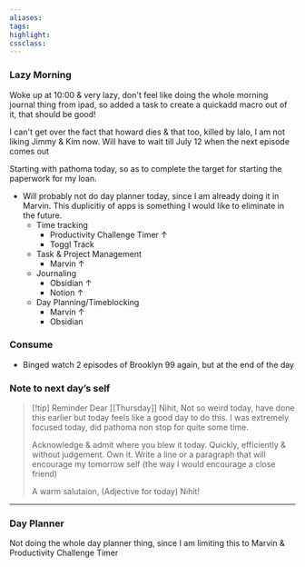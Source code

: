 ```yaml
---
aliases:  
tags:
highlight:  
cssclass:
---
```


### Lazy Morning
Woke up at 10:00 & very lazy, don't feel like doing the whole morning journal thing from ipad, so added a task to create a quickadd macro out of it, that should be good!

I can't get over the fact that howard dies & that too, killed by lalo, I am not liking Jimmy & Kim now. Will have to wait till July 12 when the next episode comes out

Starting with pathoma today, so as to complete the target for starting the paperwork for my loan.

- Will probably not do day planner today, since I am already doing it in Marvin. This duplicitiy of apps is something I would like to eliminate in the future.
	- Time tracking
		- Productivity Challenge Timer ↑
		- Toggl Track
	- Task & Project Management
		- Marvin ↑
	- Journaling
		- Obsidian ↑
		- Notion ↑
	- Day Planning/Timeblocking
		- Marvin ↑
		- Obsidian

### Consume
- Binged watch 2 episodes of Brooklyn 99 again, but at the end of the day

### Note to next day’s self
> [!tip] Reminder
> Dear [[Thursday]] Nihit,
> Not so weird today, have done this earlier but today feels like a good day to do this.
> I was extremely focused today, did pathoma non stop for quite some time.
> 
> Acknowledge & admit where you blew it today. Quickly, efficiently & without judgement. Own it.
> Write a line or a paragraph that will encourage my tomorrow self (the way I would encourage a close friend)
> 
> A warm salutaion, 
> (Adjective for today) Nihit!




--- 
### Day Planner
Not doing the whole day planner thing, since I am limiting this to Marvin & Productivity Challenge Timer